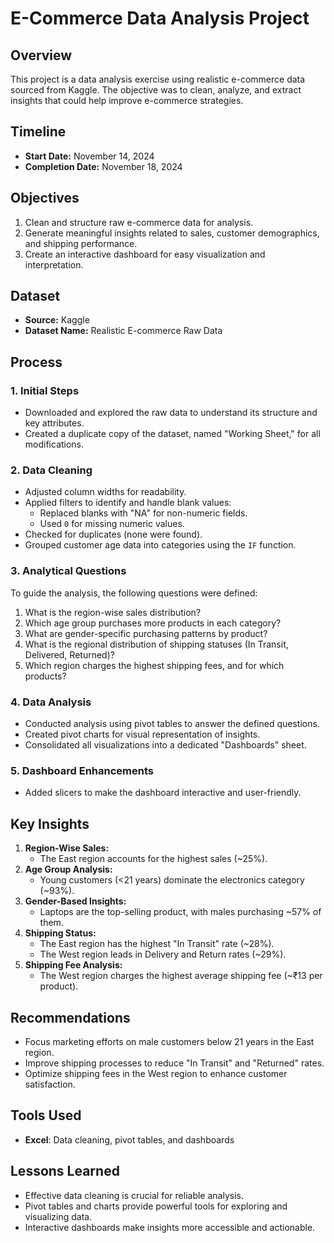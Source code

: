 # E-Commerce Data Analysis Project  

## Overview  
This project is a data analysis exercise using realistic e-commerce data sourced from Kaggle. The objective was to clean, analyze, and extract insights that could help improve e-commerce strategies.  

## Timeline  
- **Start Date:** November 14, 2024  
- **Completion Date:** November 18, 2024  

## Objectives  
1. Clean and structure raw e-commerce data for analysis.  
2. Generate meaningful insights related to sales, customer demographics, and shipping performance.  
3. Create an interactive dashboard for easy visualization and interpretation.  

## Dataset  
- **Source:** Kaggle  
- **Dataset Name:** Realistic E-commerce Raw Data  

## Process  

### 1. Initial Steps  
- Downloaded and explored the raw data to understand its structure and key attributes.  
- Created a duplicate copy of the dataset, named "Working Sheet," for all modifications.  

### 2. Data Cleaning  
- Adjusted column widths for readability.  
- Applied filters to identify and handle blank values:  
  - Replaced blanks with "NA" for non-numeric fields.  
  - Used `0` for missing numeric values.  
- Checked for duplicates (none were found).  
- Grouped customer age data into categories using the `IF` function.  

### 3. Analytical Questions  
To guide the analysis, the following questions were defined:  
1. What is the region-wise sales distribution?  
2. Which age group purchases more products in each category?  
3. What are gender-specific purchasing patterns by product?  
4. What is the regional distribution of shipping statuses (In Transit, Delivered, Returned)?  
5. Which region charges the highest shipping fees, and for which products?  

### 4. Data Analysis  
- Conducted analysis using pivot tables to answer the defined questions.  
- Created pivot charts for visual representation of insights.  
- Consolidated all visualizations into a dedicated "Dashboards" sheet.  

### 5. Dashboard Enhancements  
- Added slicers to make the dashboard interactive and user-friendly.  

## Key Insights  
1. **Region-Wise Sales:**  
   - The East region accounts for the highest sales (~25%).  
2. **Age Group Analysis:**  
   - Young customers (<21 years) dominate the electronics category (~93%).  
3. **Gender-Based Insights:**  
   - Laptops are the top-selling product, with males purchasing ~57% of them.  
4. **Shipping Status:**  
   - The East region has the highest "In Transit" rate (~28%).  
   - The West region leads in Delivery and Return rates (~29%).  
5. **Shipping Fee Analysis:**  
   - The West region charges the highest average shipping fee (~₹13 per product).  

## Recommendations  
- Focus marketing efforts on male customers below 21 years in the East region.  
- Improve shipping processes to reduce "In Transit" and "Returned" rates.  
- Optimize shipping fees in the West region to enhance customer satisfaction.  

## Tools Used  
- **Excel**: Data cleaning, pivot tables, and dashboards  

## Lessons Learned  
- Effective data cleaning is crucial for reliable analysis.  
- Pivot tables and charts provide powerful tools for exploring and visualizing data.  
- Interactive dashboards make insights more accessible and actionable.  
